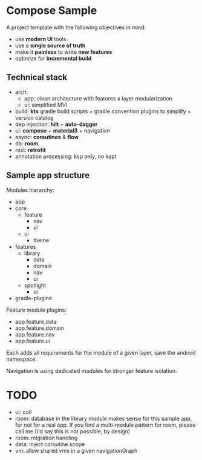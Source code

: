# Compose Sample

A project template with the following objectives in mind:

* use **modern UI** tools
* use a **single source of truth**
* make it **painless** to write **new features**
* optimize for **incremental build**

## Technical stack

* arch:
  - app: clean architecture with features x layer modularization
  - ui: simplified MVI
* build: **kts** gradle build scripts + gradle convention plugins to simplify + version catalog
* dep injection: **hilt** + **auto-dagger**
* ui: **compose** + **material3** + navigation
* async: **coroutines** & **flow**
* db: **room**
* rest: **retrofit**
* annotation processing: ksp only, no kapt

## Sample app structure

Modules hierarchy:

* app
* core
  * feature
    * nav
    * ui
  * ui
    * theme
* features
  * library
    * data
    * domain
    * nav
    * ui
  * spotlight
    * ui
* gradle-plugins

Feature module plugins:

* app.feature.data
* app.feature.domain
* app.feature.nav
* app.feature.ui

Each adds all requirements for the module of a given layer, save the android namespace.

Navigation is using dedicated modules for stronger feature isolation.

# TODO

* ui: coil
* room: database in the library module makes sense for this sample app, for not for a real app. If
  you find a multi-module pattern for room, please call me (I'd say this is not possible, by design)
* room: migration handling
* data: inject coroutine scope
* vm: allow shared vms in a given navigationGraph